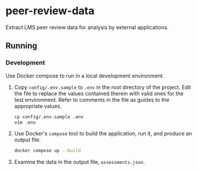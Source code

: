 # peer-review-data
Extract LMS peer review data for analysis by external applications.

## Running

### Development

Use Docker compose to run in a local development environment.

1. Copy `config/.env.sample` to `.env` in the root directory of the project.  Edit the file to replace the values contained therein with valid ones for the test environment.  Refer to comments in the file as guides to the appropriate values.

    ```sh
    cp config/.env.sample .env
    vim .env
    ```

1. Use Docker's `compose` tool to build the application, run it, and produce an output file.

    ```sh
    docker compose up --build
    ```

1. Examine the data in the output file, `assessments.json`. 
